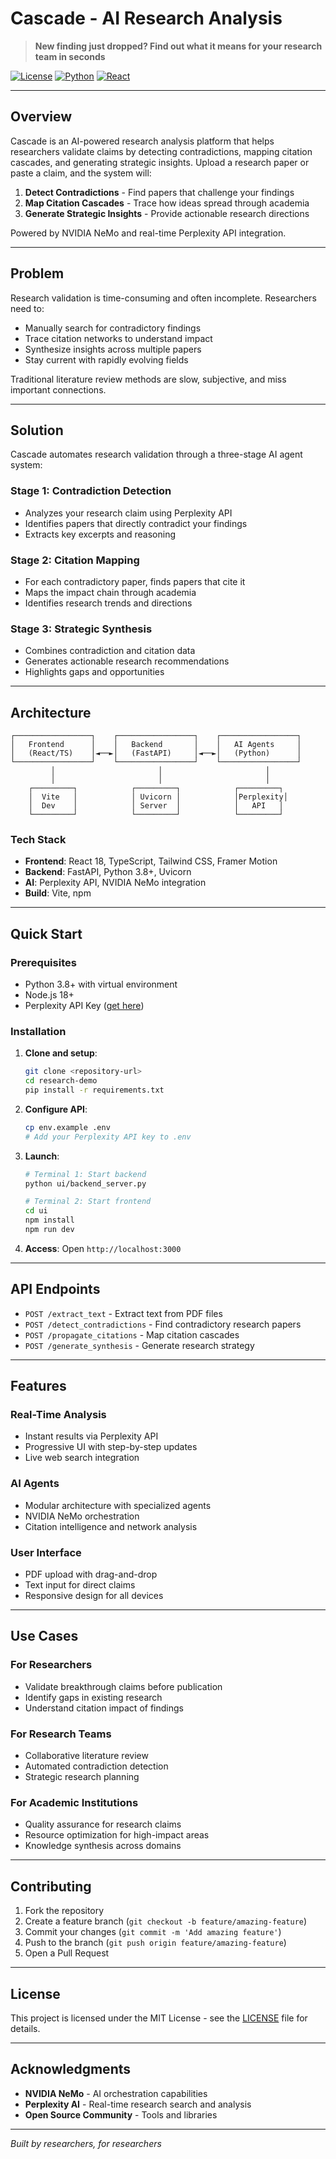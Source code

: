 # Cascade - AI Research Analysis

> **New finding just dropped? Find out what it means for your research team in seconds**

[![License](https://img.shields.io/badge/License-MIT-green.svg?style=for-the-badge)](LICENSE)
[![Python](https://img.shields.io/badge/Python-3.8+-blue.svg?style=for-the-badge&logo=python)](https://python.org)
[![React](https://img.shields.io/badge/React-18+-blue.svg?style=for-the-badge&logo=react)](https://reactjs.org)

---

## Overview

Cascade is an AI-powered research analysis platform that helps researchers validate claims by detecting contradictions, mapping citation cascades, and generating strategic insights. Upload a research paper or paste a claim, and the system will:

1. **Detect Contradictions** - Find papers that challenge your findings
2. **Map Citation Cascades** - Trace how ideas spread through academia  
3. **Generate Strategic Insights** - Provide actionable research directions

Powered by NVIDIA NeMo and real-time Perplexity API integration.

---

## Problem

Research validation is time-consuming and often incomplete. Researchers need to:
- Manually search for contradictory findings
- Trace citation networks to understand impact
- Synthesize insights across multiple papers
- Stay current with rapidly evolving fields

Traditional literature review methods are slow, subjective, and miss important connections.

---

## Solution

Cascade automates research validation through a three-stage AI agent system:

### Stage 1: Contradiction Detection
- Analyzes your research claim using Perplexity API
- Identifies papers that directly contradict your findings
- Extracts key excerpts and reasoning

### Stage 2: Citation Mapping  
- For each contradictory paper, finds papers that cite it
- Maps the impact chain through academia
- Identifies research trends and directions

### Stage 3: Strategic Synthesis
- Combines contradiction and citation data
- Generates actionable research recommendations
- Highlights gaps and opportunities

---

## Architecture

```
┌─────────────────┐    ┌─────────────────┐    ┌─────────────────┐
│   Frontend      │    │   Backend       │    │   AI Agents     │
│   (React/TS)    │◄──►│   (FastAPI)     │◄──►│   (Python)      │
└─────────────────┘    └─────────────────┘    └─────────────────┘
         │                       │                       │
         │                       │                       │
    ┌─────────┐            ┌─────────┐            ┌─────────┐
    │  Vite   │            │ Uvicorn │            │Perplexity│
    │  Dev    │            │ Server  │            │   API   │
    └─────────┘            └─────────┘            └─────────┘
```

### Tech Stack
- **Frontend**: React 18, TypeScript, Tailwind CSS, Framer Motion
- **Backend**: FastAPI, Python 3.8+, Uvicorn
- **AI**: Perplexity API, NVIDIA NeMo integration
- **Build**: Vite, npm

---

## Quick Start

### Prerequisites
- Python 3.8+ with virtual environment
- Node.js 18+
- Perplexity API Key ([get here](https://www.perplexity.ai/settings/api))

### Installation

1. **Clone and setup**:
   ```bash
   git clone <repository-url>
   cd research-demo
   pip install -r requirements.txt
   ```

2. **Configure API**:
   ```bash
   cp env.example .env
   # Add your Perplexity API key to .env
   ```

3. **Launch**:
   ```bash
   # Terminal 1: Start backend
   python ui/backend_server.py

   # Terminal 2: Start frontend  
   cd ui
   npm install
   npm run dev
   ```

4. **Access**: Open `http://localhost:3000`

---

## API Endpoints

- `POST /extract_text` - Extract text from PDF files
- `POST /detect_contradictions` - Find contradictory research papers
- `POST /propagate_citations` - Map citation cascades
- `POST /generate_synthesis` - Generate research strategy

---

## Features

### Real-Time Analysis
- Instant results via Perplexity API
- Progressive UI with step-by-step updates
- Live web search integration

### AI Agents
- Modular architecture with specialized agents
- NVIDIA NeMo orchestration
- Citation intelligence and network analysis

### User Interface
- PDF upload with drag-and-drop
- Text input for direct claims
- Responsive design for all devices

---

## Use Cases

### For Researchers
- Validate breakthrough claims before publication
- Identify gaps in existing research
- Understand citation impact of findings

### For Research Teams
- Collaborative literature review
- Automated contradiction detection
- Strategic research planning

### For Academic Institutions
- Quality assurance for research claims
- Resource optimization for high-impact areas
- Knowledge synthesis across domains

---

## Contributing

1. Fork the repository
2. Create a feature branch (`git checkout -b feature/amazing-feature`)
3. Commit your changes (`git commit -m 'Add amazing feature'`)
4. Push to the branch (`git push origin feature/amazing-feature`)
5. Open a Pull Request

---

## License

This project is licensed under the MIT License - see the [LICENSE](LICENSE) file for details.

---

## Acknowledgments

- **NVIDIA NeMo** - AI orchestration capabilities
- **Perplexity AI** - Real-time research search and analysis
- **Open Source Community** - Tools and libraries

---

*Built by researchers, for researchers*

